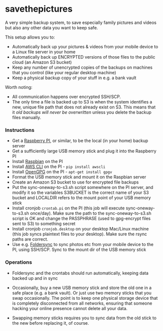 # savethepictures

A very simple backup system, to save especially family pictures and videos but also any other data you
want to keep safe.

This setup allows you to:

- Automatically back up your pictures & videos from your mobile device to a Linux file server in your home
- Automatically back up ENCRYPTED versions of those files to the public cloud (an Amazon S3 bucket)
- Keep any number of unencrypted copies of the backups on machines that you control (like your regular desktop machine)
- Keep a physical backup copy of your stuff in e.g. a bank vault

Worth noting:

- All communication happens over encrypted SSH/SCP.
- The only time a file is backed up to S3 is when the system identifies a new, unique file path that does not already exist on S3. This means that it *old backups will never be overwritten* unless you delete the backup files manually.

### Instructions

- Get a [Raspberry PI](https://www.raspberrypi.org/), or similar, to be the local (in your home) backup server
- Get a sufficiently large USB memory stick and plug it into the Raspberry PI
- Install [Raspbian](https://www.raspberrypi.org/downloads/raspbian/) on the PI
- Install [AWS CLI](https://aws.amazon.com/cli/) on the PI - `pip install awscli`
- Install [OpenGPG](https://www.openpgp.org/) on the PI - `apt-get install gpgv`
- Format the USB memory stick and mount it on the Raspbian server
- Create an Amazon S3 bucket to use for encrypted file backups
- Put the sync-oneway-to-s3.sh script somewhere on the PI server, and modify it so the variables S3BUCKET is the correct name of your S3 bucket and LOCALDIR refers to the mount point of your USB memory stick
- Install cronjob `crontab.pi` on the PI (this job will execute sync-oneway-to-s3.sh once/day). Make sure the path to the sync-oneway-to-s3.sh script is OK and change the PASSPHRASE (used to gpg-encrypt files sent to S3) to something secret
- Install cronjob `cronjob.desktop` on your desktop Mac/Linux machine (this job syncs plaintext files to your desktop). Make sure the rsync paths are correct.
- Use e.g. [Foldersync](https://play.google.com/store/apps/details?id=dk.tacit.android.foldersync.full&hl=en) to sync photos etc from your mobile device to the PI, using SSH/SCP. Sync to the mount dir of the USB memory stick


### Operations

- Foldersync and the crontabs should run automatically, keeping data backed up and in sync

- Occasionally, buy a new USB memory stick and store the old one in a safe place (e.g. a bank vault). Or just use two memory sticks that you swap occasionally. The point is to keep one physical storage device that is completely disconnected from all networks, ensuring that someone hacking your online presence cannot delete all your data.

- Swapping memory sticks requires you to sync data from the old stick to the new before replacing it, of course.
